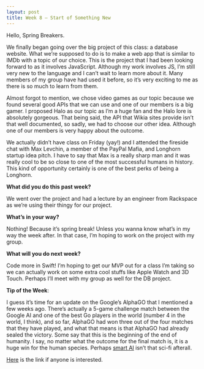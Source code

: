 ```yaml
---
layout: post
title: Week 8 – Start of Something New
---
```

Hello, Spring Breakers.


We finally began going over the big project of this class: a database website. What we’re supposed to do is to make a web app that is similar to IMDb with a topic of our choice. This is the project that I had been looking forward to as it involves JavaScript. Although my work involves JS, I’m still very new to the language and I can’t wait to learn more about it. Many members of my group have had used it before, so it’s very exciting to me as there is so much to learn from them.


Almost forgot to mention, we chose video games as our topic because we found several good APIs that we can use and one of our members is a big gamer. I proposed Halo as our topic as I’m a huge fan and the Halo lore is absolutely gorgeous. That being said, the API that Wikia sites provide isn’t that well documented, so sadly, we had to choose our other idea. Although one of our members is very happy about the outcome.


We actually didn’t have class on Friday (yay!) and I attended the fireside chat with Max Levchin, a member of the PayPal Mafia, and Longhorn startup idea pitch. I have to say that Max is a really sharp man and it was really cool to be so close to one of the most successful humans in history. This kind of opportunity certainly is one of the best perks of being a Longhorn.


**What did you do this past week?**


We went over the project and had a lecture by an engineer from Rackspace as we’re using their thingy for our project.


**What’s in your way?**


Nothing! Because it’s spring break! Unless you wanna know what’s in my way the week after. In that case, I’m hoping to work on the project with my group.


**What will you do next week?**


Code more in Swift! I’m hoping to get our MVP out for a class I’m taking so we can actually work on some extra cool stuffs like Apple Watch and 3D Touch. Perhaps I’ll meet with my group as well for the DB project.


**Tip of the Week**: 


I guess it’s time for an update on the Google’s AlphaGO that I mentioned a few weeks ago. There’s actually a 5-game challenge match between the Google AI and one of the best Go players in the world (number 4 in the world, I think), and so far, AlphaGO had won three out of the four matches that they have played, and what that means is that AlphaGO had already sealed the victory. Some say that this is the beginning of the end of humanity. I say, no matter what the outcome for the final match is, it is a huge win for the human species. Perhaps [smart AI]( http://www.halopedia.org/Smart_AI) isn’t that sci-fi afterall.


[Here]( https://deepmind.com/alpha-go.html) is the link if anyone is interested.
